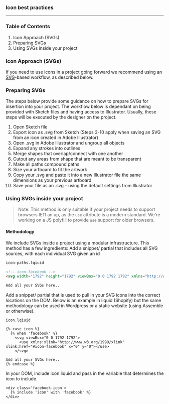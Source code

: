### Icon best practices
---

### Table of Contents
1. Icon Approach (SVGs)
1. Preparing SVGs
1. Using SVGs inside your project

### Icon Approach (SVGs)

If you need to use icons in a project going forward we recommend using an [SVG](https://developer.mozilla.org/en-US/docs/Web/SVG)-based workflow, as described below.

### Preparing SVGs

The steps below provide some guidance on how to prepare SVGs for insertion into your project. The workflow below is dependant on being provided with Sketch files and having access to Illustrator. Usually, these steps will be executed by the designer on the project. 

1. Open Sketch file
1. Export icon as .svg from Sketch (Steps 3-10 apply when saving an SVG from an icon created in Adobe Illustrator)
1. Open .svg in Adobe Illustrator and ungroup all objects
1. Expand any strokes into outlines
1. Merge shapes that overlap/connect with one another
1. Cutout any areas from shape that are meant to be transparent
1. Make all paths compound paths
1. Size your artboard to fit the artwork
1. Copy your .svg and paste it into a new Illustrator file the same dimensions as your previous artboard
1. Save your file as an .svg – using the default settings from Illustrator

### Using SVGs inside your project

> Note: This method is only suitable if your project needs to support browsers IE11 an up, as the ```use``` attribute is a modern standard. We're working on a JS polyfill to provide ```use``` support for older browsers.

#### Methodology

We include SVGs inside a project using a modular infrastructure. This method has a few ingredients:
Add a snippet/ partial that includes all SVG sources, with each individual SVG given an id

``` html
icon-paths.lqiuid

<!-- icon-facebook -->
<svg width="1792" height="1792" viewBox="0 0 1792 1792" xmlns="http://www.w3.org/2000/svg"> <path id="icon-facebook" fill="currentColor" d="M1343 12v264h-157q-86 0-116 36t-30 108v189h293l-39 296h-254v759h-306v-759h-255v-296h255v-218q0-186 104-288.5t277-102.5q147 0 228 12z"/> </svg>

Add all your SVGs here..
```

Add a snippet/ partial that is used to pull in your SVG icons into the correct locations on the DOM. Below is an example in liquid (Shopify) but the same methodology can be used in Wordpress or a static website (using Assemble or otherwise).

```liquid
icon.lqiuid

{% case icon %}
  {% when 'facebook' %}
    <svg viewBox="0 0 1792 1792">
      <use xmlns:xlink="http://www.w3.org/1999/xlink" xlink:href="#icon-facebook" x="0" y="0"></use>
    </svg>

Add all your SVGs here..
{% endcase %}
```

In your DOM, include icon.liquid and pass in the variable that determines the icon to include.

```liquid
<div class='facebook-icon'>
  {% include 'icon' with 'facebook' %}
</div>
```

